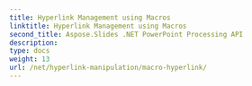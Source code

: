 ```yaml
---
title: Hyperlink Management using Macros
linktitle: Hyperlink Management using Macros
second_title: Aspose.Slides .NET PowerPoint Processing API
description: 
type: docs
weight: 13
url: /net/hyperlink-manipulation/macro-hyperlink/
---
```

